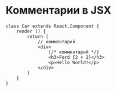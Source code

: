 # Комментарии в JSX

    class Car extends React.Component {
        render () {
            return (
                // комментарий
                <div>
                    {/* комментарий */}
                    <h3>Ford {2 + 2}</h3>
                    <p>Hello World!</p>
                </div>
            )
        }
    }

